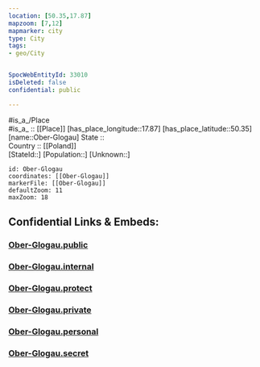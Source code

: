 ```yaml
---
location: [50.35,17.87] 
mapzoom: [7,12] 
mapmarker: city 
type: City
tags:
- geo/City


SpocWebEntityId: 33010
isDeleted: false
confidential: public

---
```

#is_a_/Place  
#is_a_ :: [[Place]] 
[has_place_longitude::17.87] 
[has_place_latitude::50.35] 
[name::Ober-Glogau] 
State ::  
Country :: [[Poland]]  
[StateId::] 
[Population::] 
[Unknown::] 


```leaflet
id: Ober-Glogau
coordinates: [[Ober-Glogau]] 
markerFile: [[Ober-Glogau]] 
defaultZoom: 11 
maxZoom: 18
```


## Confidential Links & Embeds: 

### [Ober-Glogau.public](/_public/\Earth\Continent\Europe\Europe~East\Poland\Provinces~Poland\Opole\CityOber-Glogau.public.md) 

### [Ober-Glogau.internal](/_internal/\Earth\Continent\Europe\Europe~East\Poland\Provinces~Poland\Opole\CityOber-Glogau.internal.md) 

### [Ober-Glogau.protect](/_protect/\Earth\Continent\Europe\Europe~East\Poland\Provinces~Poland\Opole\CityOber-Glogau.protect.md) 

### [Ober-Glogau.private](/_private/\Earth\Continent\Europe\Europe~East\Poland\Provinces~Poland\Opole\CityOber-Glogau.private.md) 

### [Ober-Glogau.personal](/_personal/\Earth\Continent\Europe\Europe~East\Poland\Provinces~Poland\Opole\CityOber-Glogau.personal.md) 

### [Ober-Glogau.secret](/_secret/\Earth\Continent\Europe\Europe~East\Poland\Provinces~Poland\Opole\CityOber-Glogau.secret.md)

